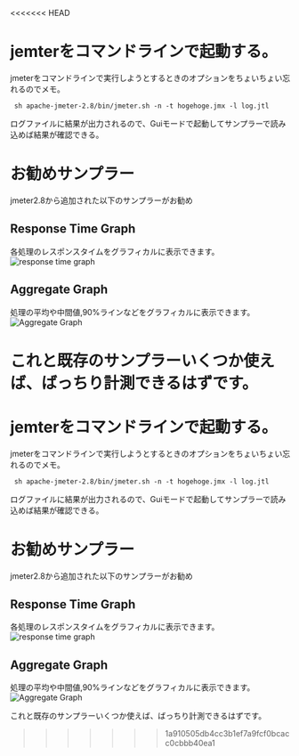 <<<<<<< HEAD
# jemterをコマンドラインで起動する。
jmeterをコマンドラインで実行しようとするときのオプションをちょいちょい忘れるのでメモ。

     sh apache-jmeter-2.8/bin/jmeter.sh -n -t hogehoge.jmx -l log.jtl

ログファイルに結果が出力されるので、Guiモードで起動してサンプラーで読み込めば結果が確認できる。

# お勧めサンプラー
jmeter2.8から追加された以下のサンプラーがお勧め

## Response Time Graph
各処理のレスポンスタイムをグラフィカルに表示できます。
![response time graph](http://jmeter.apache.org/images/screenshots/changes/2.8/09_resp_time_graph.png)

## Aggregate Graph
処理の平均や中間値,90%ラインなどをグラフィカルに表示できます。
![Aggregate Graph](http://jmeter.apache.org/images/screenshots/changes/2.8/07_aggregate_graph_legend_left_right.png)

これと既存のサンプラーいくつか使えば、ばっちり計測できるはずです。
=======
# jemterをコマンドラインで起動する。
jmeterをコマンドラインで実行しようとするときのオプションをちょいちょい忘れるのでメモ。

     sh apache-jmeter-2.8/bin/jmeter.sh -n -t hogehoge.jmx -l log.jtl

ログファイルに結果が出力されるので、Guiモードで起動してサンプラーで読み込めば結果が確認できる。

# お勧めサンプラー
jmeter2.8から追加された以下のサンプラーがお勧め

## Response Time Graph
各処理のレスポンスタイムをグラフィカルに表示できます。
![response time graph](http://jmeter.apache.org/images/screenshots/changes/2.8/09_resp_time_graph.png)

## Aggregate Graph
処理の平均や中間値,90%ラインなどをグラフィカルに表示できます。
![Aggregate Graph](http://jmeter.apache.org/images/screenshots/changes/2.8/07_aggregate_graph_legend_left_right.png)

これと既存のサンプラーいくつか使えば、ばっちり計測できるはずです。
>>>>>>> 1a910505db4cc3b1ef7a9fcf0bcacc0cbbb40ea1
